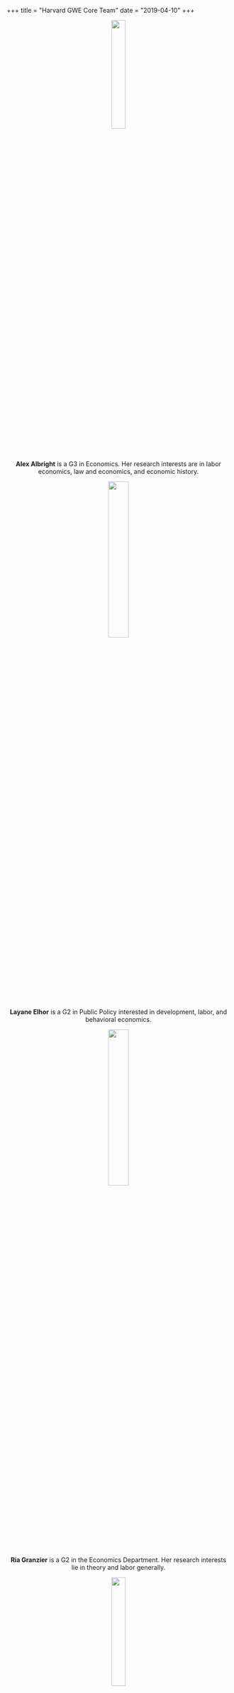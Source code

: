 +++
title = "Harvard GWE Core Team"
date = "2019-04-10"
+++

<center>
<img src="/./team_files/AlexAlbright.jpg" alt="" width="25%"/>

**Alex Albright** is a G3 in Economics. Her research interests are in labor economics, law and economics, and economic history.

<img src="/./team_files/Layane.jpg" alt="" width="30%"/>

**Layane Elhor** is a G2 in Public Policy interested in development, labor, and behavioral economics.

<img src="/./team_files/Ria.png" alt="" width="30%"/>

**Ria Granzier** is a G2 in the Economics Department. Her research interests lie in theory and labor generally.

<img src="/./team_files/IH.jpg" alt="" width="25%"/>

**Isabel Harbaugh** is a G4 in Public Policy specializing in labor and development economics. Isabel's projects focus on vocational education and financial inclusion.

<img src="/./team_files/holston.jpeg" alt="" width="30%" />

**Kathryn Holston** is a G2 in the Economics Department. Her fields are macro and finance and her research interests include monetary policy.

<img src="/./team_files/Celena.png" alt="" width= "30%"/>

**Yuezhou "Celena" Huo** is a G4 in Economics. Her main research area is in education and family economics with a focus on the U.S. and China.
 
<img src="/./team_files/lpauldevaux.jpg" alt="" />

**Louise Paul-Delvaux** is a G2 in Economics interested in Labor, Development and Metrics.

<img src="/./team_files/LJ.jpg" alt="" width="30%"/>

**Ljubica "LJ" Ristovska** is a G2 in the Economics PhD program and is interested in public, labor, and IO, with a particular focus on health economics.

<img src="/./team_files/Ambra.jpg" alt=""/>

**Awa Ambra Seck** is a G2 in the PEG program. Her research interests are political economy and development economics.

<img src="/./team_files/emma_smith.jpeg" alt="" width="30%"/>

**Emma Smith** is a G1 in Public Policy, with an interest in development and political economy. She has a regional focus in the Middle East and East Africa.

<img src="/./team_files/Anna.jpg" alt="" width="30%"/>

**Anna Stansbury** is a G3 in the Economics Department. Her fields are macro and labor.
</center>